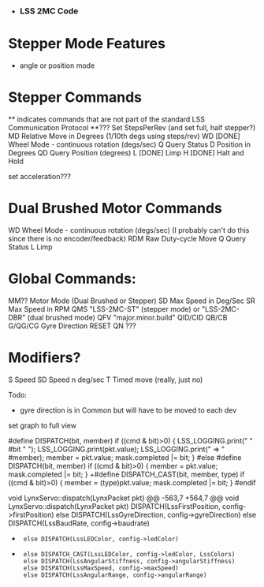 - ### LSS 2MC Code


# Stepper Mode Features
- angle or position mode


# Stepper Commands
** indicates commands that are not part of the standard LSS Communication Protocol
**???      Set StepsPerRev (and set full, half stepper?)
MD         Relative Move in Degrees (1/10th degs using steps/rev)
WD         [DONE] Wheel Mode - continuous rotation (degs/sec)
Q          Query Status
D          Position in Degrees
QD         Query Position (degrees)
L          [DONE] Limp
H          [DONE] Halt and Hold

set acceleration???

# Dual Brushed Motor Commands
WD         Wheel Mode - continuous rotation (degs/sec)  (I probably can't do this since there is no encoder/feedback)
RDM        Raw Duty-cycle Move
Q          Query Status
L          Limp


# Global Commands:
MM??       Motor Mode (Dual Brushed or Stepper)
SD         Max Speed in Deg/Sec
SR         Max Speed in RPM
QMS        "LSS-2MC-ST" (stepper mode) or "LSS-2MC-DBR" (dual brushed mode)
QFV        "major.minor.build"
QID/CID
QB/CB
G/QG/CG    Gyre Direction
RESET
QN         ???


# Modifiers?
S          Speed
SD         Speed n deg/sec
T          Timed move  (really, just no)





Todo:
- gyre direction is in Common but will have to be moved to each dev

set graph to full view





 #define DISPATCH(bit, member) if ((cmd & bit)>0) { LSS_LOGGING.print("  " #bit " "); LSS_LOGGING.print(pkt.value); LSS_LOGGING.print(" => " #member); member = pkt.value; mask.completed |= bit; }
 #else
 #define DISPATCH(bit, member) if ((cmd & bit)>0) { member = pkt.value; mask.completed |= bit; }
+#define DISPATCH_CAST(bit, member, type) if ((cmd & bit)>0) { member = (type)pkt.value; mask.completed |= bit; }
 #endif
 
 void LynxServo::dispatch(LynxPacket pkt)
@@ -563,7 +564,7 @@ void LynxServo::dispatch(LynxPacket pkt)
       DISPATCH(LssFirstPosition, config->firstPosition)
       else DISPATCH(LssGyreDirection, config->gyreDirection)
       else DISPATCH(LssBaudRate, config->baudrate)
-      else DISPATCH(LssLEDColor, config->ledColor)
+      else DISPATCH_CAST(LssLEDColor, config->ledColor, LssColors)
       else DISPATCH(LssAngularStiffness, config->angularStiffness)
       else DISPATCH(LssMaxSpeed, config->maxSpeed)
       else DISPATCH(LssAngularRange, config->angularRange)


